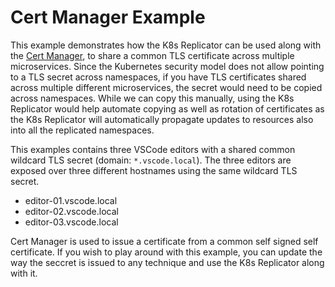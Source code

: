 # Cert Manager Example

This example demonstrates how the K8s Replicator can be used along with the [Cert Manager](https://cert-manager.io/), to share a common TLS certificate across multiple microservices.
Since the Kubernetes security model does not allow pointing to a TLS secret across namespaces, if you have TLS certificates shared across multiple different microservices, the secret would need to be copied across namespaces.
While we can copy this manually, using the K8s Replicator would help automate copying as well as rotation of certificates as the K8s Replicator will automatically propagate updates to resources also into all the replicated namespaces.

This examples contains three VSCode editors with a shared common wildcard TLS secret (domain: `*.vscode.local`). The three editors are exposed over three different hostnames using the same wildcard TLS secret.
- editor-01.vscode.local
- editor-02.vscode.local
- editor-03.vscode.local

Cert Manager is used to issue a certificate from a common self signed self certificate.
If you wish to play around with this example, you can update the way the seccret is issued to any technique and use the K8s Replicator along with it.
